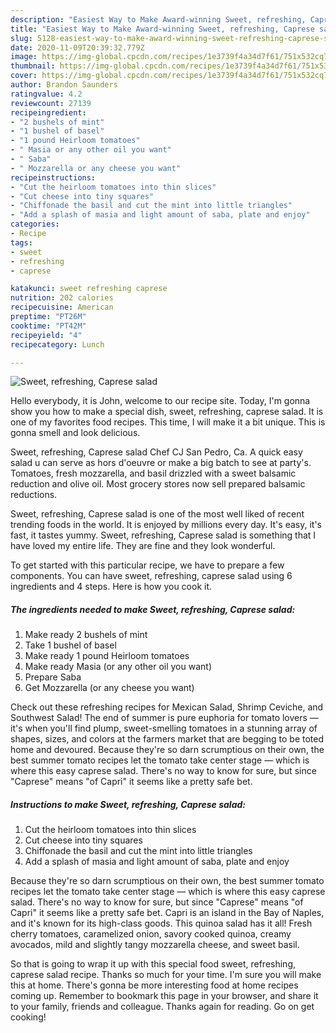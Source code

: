 ```yaml
---
description: "Easiest Way to Make Award-winning Sweet, refreshing, Caprese salad"
title: "Easiest Way to Make Award-winning Sweet, refreshing, Caprese salad"
slug: 5128-easiest-way-to-make-award-winning-sweet-refreshing-caprese-salad
date: 2020-11-09T20:39:32.779Z
image: https://img-global.cpcdn.com/recipes/1e3739f4a34d7f61/751x532cq70/sweet-refreshing-caprese-salad-recipe-main-photo.jpg
thumbnail: https://img-global.cpcdn.com/recipes/1e3739f4a34d7f61/751x532cq70/sweet-refreshing-caprese-salad-recipe-main-photo.jpg
cover: https://img-global.cpcdn.com/recipes/1e3739f4a34d7f61/751x532cq70/sweet-refreshing-caprese-salad-recipe-main-photo.jpg
author: Brandon Saunders
ratingvalue: 4.2
reviewcount: 27139
recipeingredient:
- "2 bushels of mint"
- "1 bushel of basel"
- "1 pound Heirloom tomatoes"
- " Masia or any other oil you want"
- " Saba"
- " Mozzarella or any cheese you want"
recipeinstructions:
- "Cut the heirloom tomatoes into thin slices"
- "Cut cheese into tiny squares"
- "Chiffonade the basil and cut the mint into little triangles"
- "Add a splash of masia and light amount of saba, plate and enjoy"
categories:
- Recipe
tags:
- sweet
- refreshing
- caprese

katakunci: sweet refreshing caprese 
nutrition: 202 calories
recipecuisine: American
preptime: "PT26M"
cooktime: "PT42M"
recipeyield: "4"
recipecategory: Lunch

---
```



![Sweet, refreshing, Caprese salad](https://img-global.cpcdn.com/recipes/1e3739f4a34d7f61/751x532cq70/sweet-refreshing-caprese-salad-recipe-main-photo.jpg)

Hello everybody, it is John, welcome to our recipe site. Today, I'm gonna show you how to make a special dish, sweet, refreshing, caprese salad. It is one of my favorites food recipes. This time, I will make it a bit unique. This is gonna smell and look delicious.

Sweet, refreshing, Caprese salad Chef CJ San Pedro, Ca. A quick easy salad u can serve as hors d&#39;oeuvre or make a big batch to see at party&#39;s. Tomatoes, fresh mozzarella, and basil drizzled with a sweet balsamic reduction and olive oil. Most grocery stores now sell prepared balsamic reductions.

Sweet, refreshing, Caprese salad is one of the most well liked of recent trending foods in the world. It is enjoyed by millions every day. It's easy, it's fast, it tastes yummy. Sweet, refreshing, Caprese salad is something that I have loved my entire life. They are fine and they look wonderful.


To get started with this particular recipe, we have to prepare a few components. You can have sweet, refreshing, caprese salad using 6 ingredients and 4 steps. Here is how you cook it.

<!--inarticleads1-->

##### The ingredients needed to make Sweet, refreshing, Caprese salad:

1. Make ready 2 bushels of mint
1. Take 1 bushel of basel
1. Make ready 1 pound Heirloom tomatoes
1. Make ready  Masia (or any other oil you want)
1. Prepare  Saba
1. Get  Mozzarella (or any cheese you want)


Check out these refreshing recipes for Mexican Salad, Shrimp Ceviche, and Southwest Salad! The end of summer is pure euphoria for tomato lovers — it&#39;s when you&#39;ll find plump, sweet-smelling tomatoes in a stunning array of shapes, sizes, and colors at the farmers market that are begging to be toted home and devoured. Because they&#39;re so darn scrumptious on their own, the best summer tomato recipes let the tomato take center stage — which is where this easy caprese salad. There&#39;s no way to know for sure, but since &#34;Caprese&#34; means &#34;of Capri&#34; it seems like a pretty safe bet. 

<!--inarticleads2-->

##### Instructions to make Sweet, refreshing, Caprese salad:

1. Cut the heirloom tomatoes into thin slices
1. Cut cheese into tiny squares
1. Chiffonade the basil and cut the mint into little triangles
1. Add a splash of masia and light amount of saba, plate and enjoy


Because they&#39;re so darn scrumptious on their own, the best summer tomato recipes let the tomato take center stage — which is where this easy caprese salad. There&#39;s no way to know for sure, but since &#34;Caprese&#34; means &#34;of Capri&#34; it seems like a pretty safe bet. Capri is an island in the Bay of Naples, and it&#39;s known for its high-class goods. This quinoa salad has it all! Fresh cherry tomatoes, caramelized onion, savory cooked quinoa, creamy avocados, mild and slightly tangy mozzarella cheese, and sweet basil. 

So that is going to wrap it up with this special food sweet, refreshing, caprese salad recipe. Thanks so much for your time. I'm sure you will make this at home. There's gonna be more interesting food at home recipes coming up. Remember to bookmark this page in your browser, and share it to your family, friends and colleague. Thanks again for reading. Go on get cooking!

